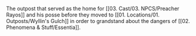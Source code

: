 The outpost that served as the home for [[03. Cast/03. NPCS/Preacher Rayos]] and his  posse before they moved to [[01. Locations/01. Outposts/Wyllin's Gulch]] in order to grandstand about the dangers of [[02. Phenomena & Stuff/Essentia]].